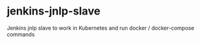 # jenkins-jnlp-slave
Jenkins jnlp slave to work in Kubernetes and run docker / docker-compose commands   
